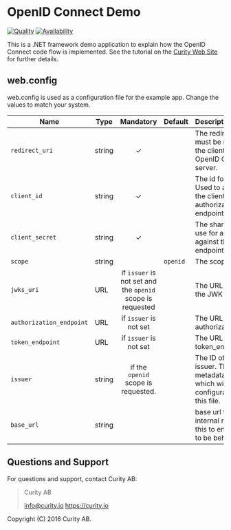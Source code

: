 # OpenID Connect Demo

[![Quality](https://img.shields.io/badge/quality-demo-red)](https://curity.io/resources/code-examples/status/)
[![Availability](https://img.shields.io/badge/availability-source-blue)](https://curity.io/resources/code-examples/status/)

This is a .NET framework demo application to explain how the OpenID Connect code flow is implemented. See the tutorial on the [Curity Web Site](https://curity.io/resources/learn/dotnet-openid-connect-client/) for further details.


## web.config
web.config is used as a configuration file for the example app. Change the values to match your system.

Name            | Type    | Mandatory | Default  | Description
----------------| ------- | :-------: | -------- | :---------------
`redirect_uri`  | string  |    ✓      |          | The redirect uri to use, must be registered for the client at the OpenID Connect server.
`client_id`     | string  |    ✓      |          | The id for the client. Used to authenticate the client against the authorization server endpoint.
`client_secret` | string  |    ✓      |          | The shared secret to use for authentication against the token endpoint.
`scope`         | string  |           | `openid` | The scopes to ask for.
`jwks_uri`      | URL     | if `issuer` is not set and the `openid` scope is requested          |          | The URL that points to the JWK set.
`authorization_endpoint` | URL | if `issuer` is not set     |          | The URL to the authorization_endpoint.
`token_endpoint`| URL     |    if `issuer` is not set      |          | The URL to the token_endpoint. 
`issuer`        | string  | if the `openid` scope is requested.           |          | The ID of the token issuer. This enables metadata discovery which will override the configuration set up in this file.
`base_url`      | string  |           |          | base url to be added to internal redirects. Set this to enable the client to be behind a proxy.


## Questions and Support

For questions and support, contact Curity AB:

> Curity AB
>
> info@curity.io
> https://curity.io


Copyright (C) 2016 Curity AB.
